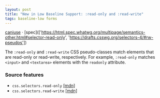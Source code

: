 ```yaml
---
layout: post
title: "New in Low Baseline Support: :read-only and :read-write"
tags: baseline-low forms
---
```


[caniuse](https://caniuse.com/?search=read-write-pseudos) · [spec](['https://html.spec.whatwg.org/multipage/semantics-other.html#selector-read-only', 'https://drafts.csswg.org/selectors-4/#rw-pseudos'])

The `:read-only` and `:read-write` CSS pseudo-classes match elements that are read-only or read-write, respectively. For example, `:read-only` matches `<input>` and `<textarea>` elements with the `readonly` attribute.

### Source features

- ``css.selectors.read-only`` [[mdn]](https://https://developer.mozilla.org/en-US/search?q=css.selectors.read-only)
- ``css.selectors.read-write`` [[mdn]](https://https://developer.mozilla.org/en-US/search?q=css.selectors.read-write)
